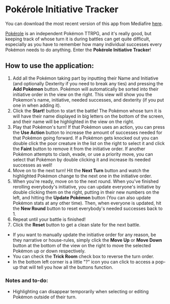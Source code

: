 # Pokérole Initiative Tracker
You can download the most recent version of this app from Mediafire [here](https://www.mediafire.com/file/qbn579v3mavhkho/InitiativeTracker+1.41.zip/file).

[Pokérole](https://www.pokeroleproject.com) is an independent Pokémon TTRPG, and it's really good, but keeping track of whose turn it is during battles can get quite difficult, especially as you have to remember how many individual successes every Pokémon needs to do anything.
Enter the **Pokérole Initiative Tracker**!
## How to use the application:
1. Add all the Pokémon taking part by inputting their Name and Initiative (and optionally Dexterity if you need to break any ties) and pressing the **Add Pokémon** button. Pokémon will automatically be sorted into their initiative order in the view on the right. This view will show you the Pokemon's name, initiative, needed successes, and dexterity (if you put one in when adding it).
2. Click the **Start!** button to start the battle! The Pokémon whose turn it is will have their name displayed in big letters on the bottom of the screen, and their name will be highlighted in the view on the right.
3. Play that Pokémon's turn! If that Pokémon uses an action, you can press the **Use Action** button to increase the amount of successes needed for that Pokémon going forward. If a Pokémon gets knocked out you can double click the poor creature in the list on the right to select it and click the **Faint** button to remove it from the initiative order. If another Pokémon attempts to clash, evade, or use a priority move, you can select that Pokémon by double clicking it and increase its needed successes as well!
4. Move on to the next turn! Hit the **Next Turn** button and watch the highlighted Pokémon change to the next one in the initiative order.
5. When you're ready, move on to the next round. When you've finished rerolling everybody's initiative, you can update everyone's initiative by double clicking them on the right, putting in their new numbers on the left, and hitting the **Update Pokémon** button (You can also update Pokémon stats at any other time). Then, when everyone is updated, hit the **New Round** button to reset everybody's needed successes back to 1.
6. Repeat until your battle is finished!
7. Click the **Reset** button to get a clean slate for the next battle.

- If you want to manually update the initiative order for any reason, be they narrative or house-rules, simply click the **Move Up** or **Move Down** button at the bottom of the view on the right to move the selected Pokémon up or down respectively.
- You can check the **Trick Room** check box to reverse the turn order.
- In the bottom left corner is a little "?" icon you can click to access a pop-up that will tell you how all the buttons function.
  
### Notes and to-do:
- Highlighting can disappear temporarily when selecting or editing Pokémon outside of their turn. 
